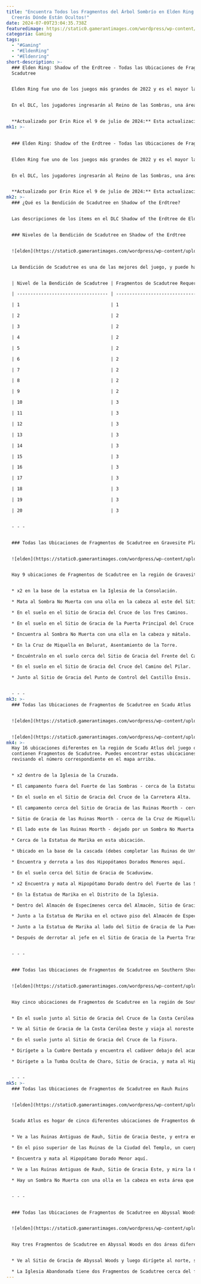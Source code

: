 ```yaml
---
title: "Encuentra Todos los Fragmentos del Árbol Sombrío en Elden Ring: ¡No
  Creerás Dónde Están Ocultos!"
date: 2024-07-09T23:04:35.738Z
featuredimage: https://static0.gamerantimages.com/wordpress/wp-content/uploads/wm/2024/07/shadow-of-the-erdtree-scadutree-fragments-feature-image.jpg?q=49&fit=crop&w=1100&h=618&dpr=2
categoria: Gaming
tags:
  - "#Gaming"
  - "#EldenRing"
  - "#Eldenring"
short-description: >-
  ### Elden Ring: Shadow of the Erdtree - Todas las Ubicaciones de Fragmentos de
  Scadutree


  Elden Ring fue uno de los juegos más grandes de 2022 y es el mayor lanzamiento de FromSoftware hasta la fecha. Con la salida de Shadow of the Erdtree (el DLC del juego), ha generado aún más expectativa que en su lanzamiento original.


  En el DLC, los jugadores ingresarán al Reino de las Sombras, una área que les permite recolectar ciertos materiales de mejora para obtener nuevas bendiciones. Una de estas bendiciones, la Bendición de Scadutree, será de gran ayuda para los jugadores. Aquí te mostramos cómo encontrar todos los Fragmentos de Scadutree en el juego.


  **Actualizado por Erin Rice el 9 de julio de 2024:** Esta actualización realizó algunas mejoras menores en la organización
mk1: >-
  

  ### Elden Ring: Shadow of the Erdtree - Todas las Ubicaciones de Fragmentos de Scadutree


  Elden Ring fue uno de los juegos más grandes de 2022 y es el mayor lanzamiento de FromSoftware hasta la fecha. Con la salida de Shadow of the Erdtree (el DLC del juego), ha generado aún más expectativa que en su lanzamiento original.


  En el DLC, los jugadores ingresarán al Reino de las Sombras, una área que les permite recolectar ciertos materiales de mejora para obtener nuevas bendiciones. Una de estas bendiciones, la Bendición de Scadutree, será de gran ayuda para los jugadores. Aquí te mostramos cómo encontrar todos los Fragmentos de Scadutree en el juego.


  **Actualizado por Erin Rice el 9 de julio de 2024:** Esta actualización realizó algunas mejoras menores en la organización de las ubicaciones de los Fragmentos de Scadutree para facilitar su búsqueda por parte de los jugadores. También agregó más contexto sobre la Bendición de Scadutree que los jugadores pueden obtener de los fragmentos.
mk2: >-
  ### ¿Qué es la Bendición de Scadutree en Shadow of the Erdtree?


  Las descripciones de los ítems en el DLC Shadow of the Erdtree de Elden Ring sugieren que Scadutree tiene tanta importancia en la historia del juego como el Árbol Áureo.


  ### Niveles de la Bendición de Scadutree en Shadow of the Erdtree


  ![elden](https://static0.gamerantimages.com/wordpress/wp-content/uploads/2024/06/elden-ring-shadow-of-the-erdtree_scadutree.jpg?q=70&fit=crop&w=1500&dpr=1 "elden")


  La Bendición de Scadutree es una de las mejores del juego, y puede hacer que sobrevivir en el Reino de las Sombras sea mucho más fácil. Esta bendición aumentará la cantidad de daño infligido por el jugador y disminuirá el daño recibido. No solo facilitará eliminar enemigos, sino que también hará más difícil que te maten, aumentando la supervivencia general. Aquí tienes un desglose de cada nivel de la Bendición de Scadutree, incluyendo el nivel, la cantidad de Fragmentos de Scadutree requeridos y cuántos se han usado en total.


  | Nivel de la Bendición de Scadutree | Fragmentos de Scadutree Requeridos | Total de Fragmentos de Scadutree Usados |

  | ---------------------------------- | ---------------------------------- | --------------------------------------- |

  | 1                                  | 1                                  | 1                                       |

  | 2                                  | 2                                  | 3                                       |

  | 3                                  | 2                                  | 5                                       |

  | 4                                  | 2                                  | 7                                       |

  | 5                                  | 2                                  | 9                                       |

  | 6                                  | 2                                  | 11                                      |

  | 7                                  | 2                                  | 13                                      |

  | 8                                  | 2                                  | 15                                      |

  | 9                                  | 2                                  | 17                                      |

  | 10                                 | 3                                  | 20                                      |

  | 11                                 | 3                                  | 23                                      |

  | 12                                 | 3                                  | 26                                      |

  | 13                                 | 3                                  | 29                                      |

  | 14                                 | 3                                  | 32                                      |

  | 15                                 | 3                                  | 35                                      |

  | 16                                 | 3                                  | 38                                      |

  | 17                                 | 3                                  | 41                                      |

  | 18                                 | 3                                  | 44                                      |

  | 19                                 | 3                                  | 47                                      |

  | 20                                 | 3                                  | 50                                      |


  - - -


  ### Todas las Ubicaciones de Fragmentos de Scadutree en Gravesite Plain


  ![elden](https://static0.gamerantimages.com/wordpress/wp-content/uploads/2024/06/elden-ring-gravesite-plain-scadutree-fragment-map.jpg?q=49&fit=crop&w=1500&dpr=2 "elden")


  Hay 9 ubicaciones de Fragmentos de Scadutree en la región de Gravesite Plain. Estas ubicaciones están marcadas con los números en el mapa arriba.


  * x2 en la base de la estatua en la Iglesia de la Consolación.

  * Mata al Sombra No Muerta con una olla en la cabeza al este del Sitio de Gracia de las Ruinas Quemadas.

  * En el suelo en el Sitio de Gracia del Cruce de los Tres Caminos.

  * En el suelo en el Sitio de Gracia de la Puerta Principal del Cruce.

  * Encuentra al Sombra No Muerta con una olla en la cabeza y mátalo.

  * En la Cruz de Miquella en Belurat, Asentamiento de la Torre.

  * Encuéntralo en el suelo cerca del Sitio de Gracia del Frente del Castillo.

  * En el suelo en el Sitio de Gracia del Cruce del Camino del Pilar.

  * Junto al Sitio de Gracia del Punto de Control del Castillo Ensis.


  - - -
mk3: >-
  ### Todas las Ubicaciones de Fragmentos de Scadutree en Scadu Atlus


  ![elden](https://static0.gamerantimages.com/wordpress/wp-content/uploads/wm/2024/06/elden-ring-shadow-of-the-erdtree-scadu-atlus-scadutree-fragments-map.jpg?q=49&fit=contain&w=750&h=415&dpr=2 "elden")


  ![elden](https://static0.gamerantimages.com/wordpress/wp-content/uploads/wm/2024/06/elden-ring-shadow-of-the-erdtree-scadu-atlus-scadutree-fragments-map-1.jpg?q=49&fit=contain&w=750&h=415&dpr=2 "elden")
mk4: >-
  Hay 16 ubicaciones diferentes en la región de Scadu Atlus del juego que
  contienen Fragmentos de Scadutree. Puedes encontrar estas ubicaciones
  revisando el número correspondiente en el mapa arriba.


  * x2 dentro de la Iglesia de la Cruzada.

  * El campamento fuera del Fuerte de las Sombras - cerca de la Estatua de Marika.

  * En el suelo en el Sitio de Gracia del Cruce de la Carretera Alta.

  * El campamento cerca del Sitio de Gracia de las Ruinas Moorth - cerca de la Estatua de Marika.

  * Sitio de Gracia de las Ruinas Moorth - cerca de la Cruz de Miquella.

  * El lado este de las Ruinas Moorth - dejado por un Sombra No Muerta con una olla en la cabeza.

  * Cerca de la Estatua de Marika en esta ubicación.

  * Ubicado en la base de la cascada (debes completar las Ruinas de Unte primero).

  * Encuentra y derrota a los dos Hipopótamos Dorados Menores aquí.

  * En el suelo cerca del Sitio de Gracia de Scaduview.

  * x2 Encuentra y mata al Hipopótamo Dorado dentro del Fuerte de las Sombras.

  * En la Estatua de Marika en el Distrito de la Iglesia.

  * Dentro del Almacén de Especímenes cerca del Almacén, Sitio de Gracia del Cuarto Piso.

  * Junto a la Estatua de Marika en el octavo piso del Almacén de Especímenes.

  * Junto a la Estatua de Marika al lado del Sitio de Gracia de la Puerta Trasera del Fuerte de las Sombras.

  * Después de derrotar al jefe en el Sitio de Gracia de la Puerta Trasera del Fuerte de las Sombras, hay un nuevo camino que te llevará a 5 fragmentos cerca del Cáliz de Scadutree.


  - - -


  ### Todas las Ubicaciones de Fragmentos de Scadutree en Southern Shores


  ![elden](https://static0.gamerantimages.com/wordpress/wp-content/uploads/2024/06/elden-ring-southern-shores-scadutree-map.jpg?q=49&fit=crop&w=1500&dpr=2 "elden")


  Hay cinco ubicaciones de Fragmentos de Scadutree en la región de Southern Shores del juego. El mapa arriba tiene cada uno de los números correspondientes a la ubicación en el juego.


  * En el suelo junto al Sitio de Gracia del Cruce de la Costa Cerúlea.

  * Ve al Sitio de Gracia de la Costa Cerúlea Oeste y viaja al noreste hasta una cueva donde vive un Jefe Semi-Humano.

  * En el suelo junto al Sitio de Gracia del Cruce de la Fisura.

  * Dirígete a la Cumbre Dentada y encuentra el cadáver debajo del acantilado desde donde caen las rocas en el área.

  * Dirígete a la Tumba Oculta de Charo, Sitio de Gracia, y mata al Hipopótamo Dorado allí.


  - - -
mk5: >-
  ### Todas las Ubicaciones de Fragmentos de Scadutree en Rauh Ruins


  ![elden](https://static0.gamerantimages.com/wordpress/wp-content/uploads/2024/06/elden-ring-shadow-of-the-erdtree-rauh-ruins-scadutree-fragments-map.jpg?q=49&fit=crop&w=1500&dpr=2 "elden")


  Scadu Atlus es hogar de cinco diferentes ubicaciones de Fragmentos de Scadutree. Aquí tienes un desglose de todas ellas. El mapa arriba te ayudará a encontrar cada ubicación, que corresponde a un número en el mapa.


  * Ve a las Ruinas Antiguas de Rauh, Sitio de Gracia Oeste, y entra en las ruinas. Al subir las escaleras, encontrarás una gran sala con un altar y el fragmento junto a él.

  * En el piso superior de las Ruinas de la Ciudad del Templo, un cuerpo tiene este fragmento.

  * Encuentra y mata al Hipopótamo Dorado Menor aquí.

  * Ve a las Ruinas Antiguas de Rauh, Sitio de Gracia Este, y mira la Cruz de Miquella.

  * Hay un Sombra No Muerta con una olla en la cabeza en esta área que soltará el fragmento.


  - - -


  ### Todas las Ubicaciones de Fragmentos de Scadutree en Abyssal Woods


  ![elden](https://static0.gamerantimages.com/wordpress/wp-content/uploads/wm/2024/06/elden-ring-shadow-of-the-erdtree-abyssal-woods-scadutree-fragment.jpg?q=49&fit=crop&w=1500&dpr=2 "elden")


  Hay tres Fragmentos de Scadutree en Abyssal Woods en dos áreas diferentes. Las dos áreas circundadas arriba son las ubicaciones de estos Fragmentos de Scadutree.


  * Ve al Sitio de Gracia de Abyssal Woods y luego dirígete al norte, siguiendo el camino hasta que lo encuentres.

  * La Iglesia Abandonada tiene dos Fragmentos de Scadutree cerca del frente de la estatua allí.
---
```

